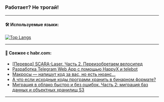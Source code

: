 ### Работает? Не трогай!

---
<!--
#### 🛠️ Technical stack:

![Java](https://img.shields.io/badge/Java-informational?logo=Oracle&style=flat&logoColor=white&color=FF4500)
![Kotlin](https://img.shields.io/badge/Kotlin-informational?logo=Kotlin&style=flat&logoColor=white&color=774D97)
![TS](https://img.shields.io/badge/TypeScript-informational?logo=typeScript&style=flat&logoColor=black&color=017acc)
![Python](https://img.shields.io/badge/Python-informational?logo=Python&style=flat&logoColor=black&color=ffdd54) <br>
![Spring](https://img.shields.io/badge/Spring-informational?logo=Spring&style=flat&logoColor=white&color=6DB33F) 
![SpringBoot](https://img.shields.io/badge/SpringBoot-informational?logo=SpringBoot&style=flat&logoColor=white&color=6DB33F)
![Nest](https://img.shields.io/badge/NestJS-informational?logo=NestJS&style=flat&logoColor=white&color=E0234E) 
![NodeJS](https://img.shields.io/badge/NodeJS-informational?logo=node.js&style=flat&logoColor=white&color=70A760)<br>
![PostgreSQL](https://img.shields.io/badge/PostgreSQL-informational?logo=PostgreSQL&style=flat&logoColor=white&color=DAA520)
![MongoDB](https://img.shields.io/badge/MongoDB-informational?logo=MongoDB&style=flat&logoColor=white&color=870000)
![Apache](https://img.shields.io/badge/Apache-informational?logo=apache&style=flat&logoColor=white&color=f74e28)

___ 
-->

#### 🛠️ Используемые языки:

[![Top Langs](https://github-readme-stats-u2qms2cxw-advtsettinggmailcoms-projects.vercel.app/api/top-langs/?username=zloylis&langs_count=10&hide_title=true&title_color=e6edf3&size_weight=0.5&count_weight=0.5&layout=compact&hide_progress=true&hide_border=true&theme=dracula)](https://github.com/zloylis)

<!---


####  :octocat:&nbsp;&nbsp; Статистика:

![GitHub stats](https://github-readme-stats-u2qms2cxw-advtsettinggmailcoms-projects.vercel.app/api?username=zloylis&show_icons=true&hide_border=true&theme=dracula&title_color=e6edf3&include_all_commits=true&count_private=true&hide_rank=false&hide_title=true&rank_icon=github)
-->
---

#### 💬 Свежее с habr.com:

<!-- BLOG-POST-LIST:START -->
- [[Перевод] SCARA-Laser. Часть 2. Переизобретаем велосипед](https://habr.com/ru/articles/826470/?utm_source=habrahabr&utm_medium=rss&utm_campaign=826470)
- [Разработка Telegram Web App с помощью HappyX и telebot](https://habr.com/ru/articles/826466/?utm_source=habrahabr&utm_medium=rss&utm_campaign=826466)
- [Макросы — напишут код за вас, но есть нюанс…](https://habr.com/ru/companies/kts/articles/826418/?utm_source=habrahabr&utm_medium=rss&utm_campaign=826418)
- [А что если исходные коды программ хранить в бинарном формате?](https://habr.com/ru/companies/karuna/articles/823710/?utm_source=habrahabr&utm_medium=rss&utm_campaign=823710)
- [Миграция в облако быстро и без ошибок. Часть 2: миграция баз данных и объектных хранилищ S3](https://habr.com/ru/companies/vk/articles/825782/?utm_source=habrahabr&utm_medium=rss&utm_campaign=825782)
<!-- BLOG-POST-LIST:END -->

---
